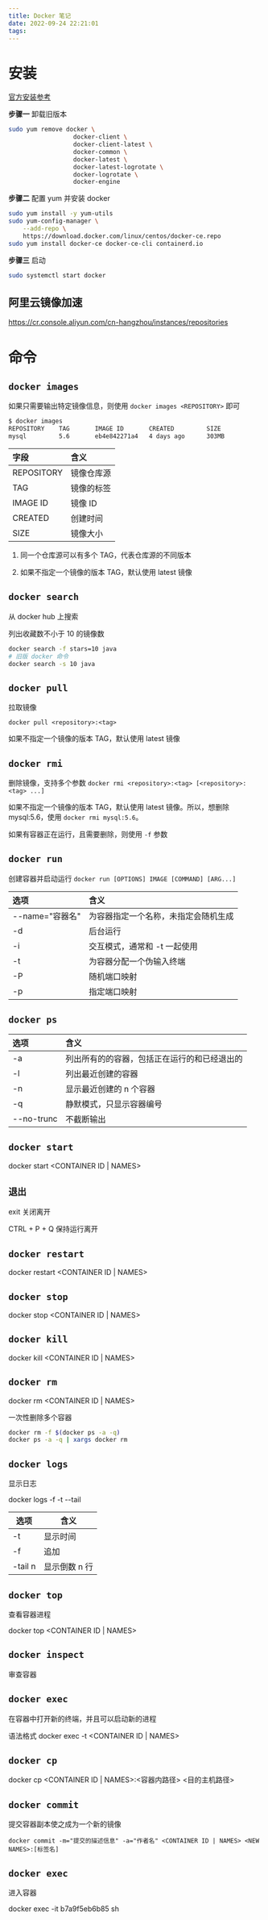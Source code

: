 ```yaml
---
title: Docker 笔记
date: 2022-09-24 22:21:01
tags:
---
```



# 安装
[官方安装参考](https://docs.docker.com/engine/install/centos/)

**步骤一** 卸载旧版本
```bash
sudo yum remove docker \
                  docker-client \
                  docker-client-latest \
                  docker-common \
                  docker-latest \
                  docker-latest-logrotate \
                  docker-logrotate \
                  docker-engine
```

**步骤二** 配置 yum 并安装 docker
```bash
sudo yum install -y yum-utils
sudo yum-config-manager \
    --add-repo \
    https://download.docker.com/linux/centos/docker-ce.repo
sudo yum install docker-ce docker-ce-cli containerd.io
```

**步骤三** 启动
```bash
sudo systemctl start docker
```

## 阿里云镜像加速
https://cr.console.aliyun.com/cn-hangzhou/instances/repositories


# 命令
## `docker images`
如果只需要输出特定镜像信息，则使用 `docker images <REPOSITORY>` 即可
```bash
$ docker images
REPOSITORY    TAG       IMAGE ID       CREATED         SIZE
mysql         5.6       eb4e842271a4   4 days ago      303MB
```

|字段|含义|
|:---|:---|
|REPOSITORY|镜像仓库源|
|TAG|镜像的标签||
|IMAGE ID|镜像 ID|
|CREATED|创建时间|
|SIZE|镜像大小|

1. 同一个仓库源可以有多个 TAG，代表仓库源的不同版本

2. 如果不指定一个镜像的版本 TAG，默认使用 latest 镜像


## `docker search`
从 docker hub 上搜索

列出收藏数不小于 10 的镜像数
```bash
docker search -f stars=10 java
# 旧版 docker 命令
docker search -s 10 java
```

## `docker pull`
拉取镜像

`docker pull <repository>:<tag>`

如果不指定一个镜像的版本 TAG，默认使用 latest 镜像


## `docker rmi`
删除镜像，支持多个参数
`docker rmi <repository>:<tag> [<repository>:<tag> ...]`

如果不指定一个镜像的版本 TAG，默认使用 latest 镜像。所以，想删除 mysql:5.6，使用 `docker rmi mysql:5.6`。

如果有容器正在运行，且需要删除，则使用 `-f` 参数


## `docker run`
创建容器并启动运行
`docker run [OPTIONS] IMAGE [COMMAND] [ARG...]`

|选项|含义|
|:---|:---|
|--name="容器名"|为容器指定一个名称，未指定会随机生成|
|-d|后台运行|
|-i|交互模式，通常和 -t 一起使用|
|-t|为容器分配一个伪输入终端|
|-P|随机端口映射|
|-p|指定端口映射|


## `docker ps`
|选项|含义|
|:---|:---|
|-a|列出所有的的容器，包括正在运行的和已经退出的|
|-l|列出最近创建的容器|
|-n|显示最近创建的 n 个容器|
|-q|静默模式，只显示容器编号|
|--no-trunc|不截断输出|

## `docker start`
docker start <CONTAINER ID | NAMES>

## `退出`
exit 关闭离开

CTRL + P + Q 保持运行离开

## `docker restart`

docker restart <CONTAINER ID | NAMES>


## `docker stop`
docker stop <CONTAINER ID | NAMES>

## `docker kill`
docker kill <CONTAINER ID | NAMES>

## `docker rm`
docker rm <CONTAINER ID | NAMES>

一次性删除多个容器
```bash
docker rm -f $(docker ps -a -q)
docker ps -a -q | xargs docker rm
```

## `docker logs`

显示日志

docker logs -f -t --tail <CONTAINER ID>

|选项|含义|
|---|---|
|-t|显示时间|
|-f|追加|
|-tail n|显示倒数 n 行|

## `docker top`
查看容器进程

docker top <CONTAINER ID | NAMES>

## `docker inspect`
审查容器

## `docker exec`
在容器中打开新的终端，并且可以启动新的进程

语法格式 docker exec -t <CONTAINER ID | NAMES>

## `docker cp`
docker cp <CONTAINER ID | NAMES>:<容器内路径> <目的主机路径>

## `docker commit`

提交容器副本使之成为一个新的镜像

`docker commit -m="提交的描述信息" -a="作者名" <CONTAINER ID | NAMES> <NEW NAMES>:[标签名]`



## `docker exec`

进入容器

docker exec -it b7a9f5eb6b85 sh
